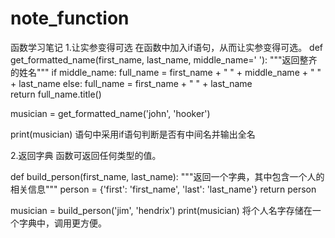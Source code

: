 # note_function
函数学习笔记
1.让实参变得可选
  在函数中加入if语句，从而让实参变得可选。
  def get_formatted_name(first_name,  last_name, middle_name=' '):
    """返回整齐的姓名"""
    if middle_name:
        full_name = first_name + " " + middle_name + " " + last_name
    else:
        full_name = first_name + " " + last_name   
    return full_name.title()


musician = get_formatted_name('john', 'hooker')

print(musician)
语句中采用if语句判断是否有中间名并输出全名


2.返回字典
  函数可返回任何类型的值。
  
def build_person(first_name, last_name):
    """返回一个字典，其中包含一个人的相关信息"""
    person = {'first': 'first_name', 'last': 'last_name'}
    return person

musician = build_person('jim', 'hendrix')
print(musician)
将个人名字存储在一个字典中，调用更方便。



